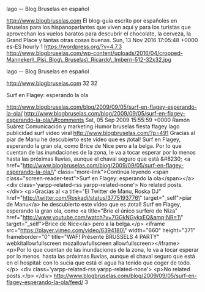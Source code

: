 lago -- Blog Bruselas en español

http://www.blogbruselas.com El blog-guía escrito por españoles en
Bruselas para los hispanoparlantes que viven aquí y para los turistas
que aprovechan los vuelos baratos para descubrir el chocolate, la
cerveza, la Grand Place y tantas otras cosas buenas. Sun, 13 Nov 2016
17:05:48 +0000 es-ES hourly 1 https://wordpress.org/?v=4.7.3
http://www.blogbruselas.com/wp-content/uploads/2016/04/cropped-Manneken\_Pis\_Blog\_Bruselas\_Ricardo\_Imbern-512-32x32.jpg

lago -- Blog Bruselas en español

http://www.blogbruselas.com 32 32

Surf en Flagey: esperando la ola

http://www.blogbruselas.com/blog/2009/09/05/surf-en-flagey-esperando-la-ola/
http://www.blogbruselas.com/blog/2009/09/05/surf-en-flagey-esperando-la-ola/\#comments
Sat, 05 Sep 2009 15:55:59 +0000 Ramón Suárez Comunicación y marketing
Humor bruselas fiesta flagey lago publicidad surf video viral
http://www.blogbruselas.com/?p=491 Gracias al piar de Manu he
descubierto este vídeo que es ¡total! Surf en Flagey, esperando la gran
ola, como Brice de Nice pero a la belga. Por lo que cuentan de las
inundaciones de la zona, le va a tocar esperar por lo menos  hasta las
próximas lluvias, aunque el chaval seguro que está &\#8230; \<a
href=\"http://www.blogbruselas.com/blog/2009/09/05/surf-en-flagey-esperando-la-ola/\"
class=\"more-link\"\>Continúa leyendo \<span
class=\"screen-reader-text\"\>Surf en Flagey: esperando la
ola\</span\>\</a\>\<div class=\'yarpp-related-rss yarpp-related-none\'\>
No related posts. \</div\> \<p\>Gracias al \<a title=\"El Twitter de
Manu, Roska DJ\" href=\"http://twitter.com/Roskadj/status/3775193776\"
target=\"\_self\"\>piar de Manu\</a\> he descubierto este vídeo que es
¡total! Surf en Flagey, esperando la gran ola, como \<a title=\"Brie el
único surfero de Niza\"
href=\"http://www.youtube.com/watch?v=7GGkNGykxEQ&amp;NR=1\"
target=\"\_self\"\>Brice de Nice\</a\> pero a la belga.\</p\> \<iframe
src=\"https://player.vimeo.com/video/6394180\" width=\"660\"
height=\"371\" frameborder=\"0\" title=\"WAF! Pr&eacute;sente BRUSSELS 4
PARTY\" webkitallowfullscreen mozallowfullscreen
allowfullscreen\>\</iframe\> \<p\>Por lo que cuentan de las inundaciones
de la zona, le va a tocar esperar por lo menos  hasta las próximas
lluvias, aunque el chaval seguro que está en el hospital: con lo sucia
que está el agua ha tenido que coger de todo.\</p\> \<div
class=\'yarpp-related-rss yarpp-related-none\'\> \<p\>No related
posts.\</p\> \</div\>
http://www.blogbruselas.com/blog/2009/09/05/surf-en-flagey-esperando-la-ola/feed/
3

